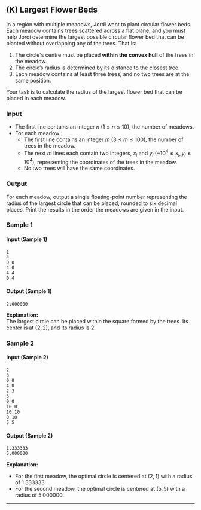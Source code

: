 ## (K) Largest Flower Beds  

In a region with multiple meadows, Jordi want to plant circular flower beds. Each meadow contains trees scattered across a flat plane, and you must help Jordi determine the largest possible circular flower bed that can be planted without overlapping any of the trees. That is:

1. The circle's centre must be placed **within the convex hull** of the trees in the meadow.  
2. The circle’s radius is determined by its distance to the closest tree.  
3. Each meadow contains at least three trees, and no two trees are at the same position.  

Your task is to calculate the radius of the largest flower bed that can be placed in each meadow.

### Input  
- The first line contains an integer $n$ ($1 \leq n \leq 10$), the number of meadows.  
- For each meadow:  
  - The first line contains an integer $m$ ($3 \leq m \leq 100$), the number of trees in the meadow.  
  - The next $m$ lines each contain two integers, $x_i$ and $y_i$ ($-10^4 \leq x_i, y_i \leq 10^4$), representing the coordinates of the trees in the meadow.  
  - No two trees will have the same coordinates.  

### Output  
For each meadow, output a single floating-point number representing the radius of the largest circle that can be placed, rounded to six decimal places. Print the results in the order the meadows are given in the input.

### Sample 1

#### Input (Sample 1)
```
1
4
0 0
4 0
4 4
0 4
```

#### Output (Sample 1)  
```
2.000000
```


**Explanation:**  
The largest circle can be placed within the square formed by the trees. Its center is at $(2,2)$, and its radius is $2$.

### Sample 2
#### Input (Sample 2)

```
2
3
0 0
4 0
2 3
5
0 0
10 0
10 10
0 10
5 5
```

#### Output (Sample 2)
```
1.333333
5.000000
```

**Explanation:**  
- For the first meadow, the optimal circle is centered at $(2,1)$ with a radius of $1.333333$.  
- For the second meadow, the optimal circle is centered at $(5,5)$ with a radius of $5.000000$.

---

